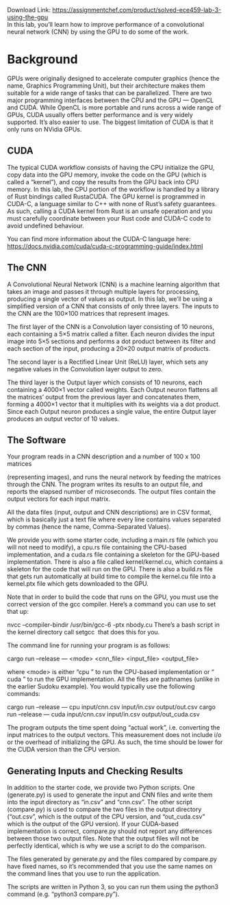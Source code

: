 Download Link: https://assignmentchef.com/product/solved-ece459-lab-3-using-the-gpu
<br>
In this lab, you’ll learn how to improve performance of a convolutional neural network (CNN) by using the GPU to do some of the work.

<strong> </strong>

<h1>Background</h1>

GPUs were originally designed to accelerate computer graphics (hence the name, Graphics Programming Unit), but their architecture makes them suitable for a wide range of tasks that can be parallelized. There are two major programming interfaces between the CPU and the GPU — OpenCL and CUDA. While OpenCL is more portable and runs across a wide range of GPUs, CUDA usually offers better performance and is very widely supported. It’s also easier to use. The biggest limitation of CUDA is that it only runs on NVidia GPUs.

<h2>CUDA</h2>

The typical CUDA workflow consists of having the CPU initialize the GPU, copy data into the GPU memory, invoke the code on the GPU (which is called a “kernel”), and copy the results from the GPU back into CPU memory. In this lab, the CPU portion of the workflow is handled by a library of Rust bindings called RustaCUDA. The GPU kernel is programmed in CUDA-C, a language similar to C++ with none of Rust’s safety guarantees. As such, calling a CUDA kernel from Rust is an unsafe operation and you must carefully coordinate between your Rust code and CUDA-C code to avoid undefined behaviour.

You can find more information about the CUDA-C language here: <a href="https://docs.nvidia.com/cuda/cuda-c-programming-guide/index.html">https://docs.nvidia.com/cuda/cuda-c-programming-guide/index.html</a>

<h2>The CNN</h2>

A Convolutional Neural Network (CNN) is a machine learning algorithm that takes an image and passes it through multiple layers for processing, producing a single vector of values as output. In this lab, we’ll be using a simplified version of a CNN that consists of only three layers. The inputs to the CNN are the 100×100 matrices that represent images.

The first layer of the CNN is a Convolution layer consisting of 10 neurons, each containing a 5×5 matrix called a filter. Each neuron divides the input image into 5×5 sections and performs a dot product between its filter and each section of the input, producing a 20×20 output matrix of products.

The second layer is a Rectified Linear Unit (ReLU) layer, which sets any negative values in the Convolution layer output to zero.

The third layer is the Output layer which consists of 10 neurons, each containing a 4000×1 vector called weights. Each Output neuron flattens all the matrices’ output from the previous layer and concatenates them, forming a 4000×1 vector that it multiplies with its weights via a dot product. Since each Output neuron produces a single value, the entire Output layer produces an output vector of 10 values.

<h2>The Software</h2>

Your program reads in a CNN description and a number of 100 x 100 matrices

(representing images), and runs the neural network by feeding the matrices through the CNN. The program writes its results to an output file, and reports the elapsed number of microseconds. The output files contain the output vectors for each input matrix.

All the data files (input, output and CNN descriptions) are in CSV format, which is basically just a text file where every line contains values separated by commas (hence the name, Comma-Separated Values).

We provide you with some starter code, including a main.rs file (which you will not need to modify), a cpu.rs file containing the CPU-based implementation, and a cuda.rs file containing a skeleton for the GPU-based implementation. There is also a file called kernel/kernel.cu, which contains a skeleton for the code that will run on the GPU. There is also a build.rs file that gets run automatically at build time to compile the kernel.cu file into a kernel.ptx file which gets downloaded to the GPU.

Note that in order to build the code that runs on the GPU, you must use the correct version of the gcc compiler. Here’s a command you can use to set that up:

nvcc –compiler-bindir /usr/bin/gcc-6 -ptx nbody.cu There’s a bash script in the kernel directory call setgcc ​ that does this for you.​

The command line for running your program is as follows:

cargo run –release — &lt;mode&gt; &lt;cnn_file&gt; &lt;input_file&gt; &lt;output_file&gt;

where &lt;mode&gt; is either “cpu​         ” to run the CPU-based implementation or “​            cuda​   ” to run​           the GPU implementation. All the files are pathnames (unlike in the earlier Sudoku example).  You would typically use the following commands:

cargo run –release — cpu input/cnn.csv input/in.csv output/out.csv cargo run –release — cuda input/cnn.csv input/in.csv output/out_cuda.csv

The program outputs the time spent doing “actual work”, i.e. converting the input matrices to the output vectors.  This measurement does not include i/o or the overhead of initializing the GPU. As such, the time should be lower for the CUDA version than the CPU version.

<h2>Generating Inputs and Checking Results</h2>

In addition to the starter code, we provide two Python scripts. One (generate.py) is used to generate the input and CNN files and write them into the input directory as “in.csv” and “cnn.csv”.  The other script (compare.py) is used to compare the two files in the output directory (“out.csv”, which is the output of the CPU version, and “out_cuda.csv” which is the output of the GPU version). If your CUDA-based implementation is correct, compare.py should not report any differences between those two output files. Note that the output files will not be perfectly identical, which is why we use a script to do the comparison.

The files generated by generate.py and the files compared by compare.py have fixed names, so it’s recommended that you use the same names on the command lines that you use to run the application.

The scripts are written in Python 3, so you can run them using the python3 command (e.g. “python3 compare.py”).
